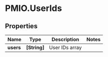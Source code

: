# PMIO.UserIds

## Properties
Name | Type | Description | Notes
------------ | ------------- | ------------- | -------------
**users** | **[String]** | User IDs array | 


